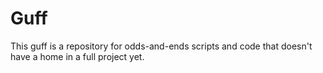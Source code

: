 # Guff
This guff is a repository for odds-and-ends scripts and code that doesn't have a home in a full project yet. 
